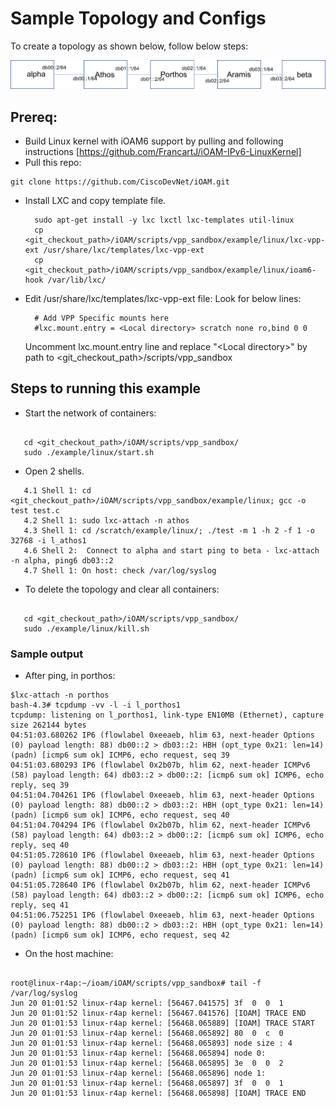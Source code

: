 # Sample Topology and Configs

To create a topology as shown below, follow below steps:

![Topology](./Topology-linux.png?raw=true "Topology")
## Prereq:
* Build Linux kernel with iOAM6 support by pulling and following instructions [https://github.com/FrancartJ/iOAM-IPv6-LinuxKernel]
* Pull this repo:
``` 
git clone https://github.com/CiscoDevNet/iOAM.git
```

* Install LXC and copy template file.

		sudo apt-get install -y lxc lxctl lxc-templates util-linux
		cp <git_checkout_path>/iOAM/scripts/vpp_sandbox/example/linux/lxc-vpp-ext /usr/share/lxc/templates/lxc-vpp-ext
		cp <git_checkout_path>/iOAM/scripts/vpp_sandbox/example/linux/ioam6-hook /var/lib/lxc/

* Edit /usr/share/lxc/templates/lxc-vpp-ext file:
   Look for below lines:

		# Add VPP Specific mounts here
		#lxc.mount.entry = <Local directory> scratch none ro,bind 0 0

   Uncomment lxc.mount.entry line and replace "\<Local directory\>" by path to <git_checkout_path>/scripts/vpp_sandbox

 
## Steps to running this example


* Start the network of containers:
```

   cd <git_checkout_path>/iOAM/scripts/vpp_sandbox/
   sudo ./example/linux/start.sh 
```

* Open 2 shells. 
```
   4.1 Shell 1: cd <git_checkout_path>/iOAM/scripts/vpp_sandbox/example/linux; gcc -o test test.c
   4.2 Shell 1: sudo lxc-attach -n athos
   4.3 Shell 1: cd /scratch/example/linux/; ./test -m 1 -h 2 -f 1 -o 32768 -i l_athos1
   4.6 Shell 2:  Connect to alpha and start ping to beta - lxc-attach -n alpha, ping6 db03::2
   4.7 Shell 1: On host: check /var/log/syslog
```
* To delete the topology and clear all containers:
```

   cd <git_checkout_path>/iOAM/scripts/vpp_sandbox/
   sudo ./example/linux/kill.sh 
```

### Sample output

* After ping, in porthos: 

```
$lxc-attach -n porthos
bash-4.3# tcpdump -vv -l -i l_porthos1
tcpdump: listening on l_porthos1, link-type EN10MB (Ethernet), capture size 262144 bytes
04:51:03.680262 IP6 (flowlabel 0xeeaeb, hlim 63, next-header Options (0) payload length: 88) db00::2 > db03::2: HBH (opt_type 0x21: len=14)(padn) [icmp6 sum ok] ICMP6, echo request, seq 39
04:51:03.680293 IP6 (flowlabel 0x2b07b, hlim 62, next-header ICMPv6 (58) payload length: 64) db03::2 > db00::2: [icmp6 sum ok] ICMP6, echo reply, seq 39
04:51:04.704261 IP6 (flowlabel 0xeeaeb, hlim 63, next-header Options (0) payload length: 88) db00::2 > db03::2: HBH (opt_type 0x21: len=14)(padn) [icmp6 sum ok] ICMP6, echo request, seq 40
04:51:04.704294 IP6 (flowlabel 0x2b07b, hlim 62, next-header ICMPv6 (58) payload length: 64) db03::2 > db00::2: [icmp6 sum ok] ICMP6, echo reply, seq 40
04:51:05.728610 IP6 (flowlabel 0xeeaeb, hlim 63, next-header Options (0) payload length: 88) db00::2 > db03::2: HBH (opt_type 0x21: len=14)(padn) [icmp6 sum ok] ICMP6, echo request, seq 41
04:51:05.728640 IP6 (flowlabel 0x2b07b, hlim 62, next-header ICMPv6 (58) payload length: 64) db03::2 > db00::2: [icmp6 sum ok] ICMP6, echo reply, seq 41
04:51:06.752251 IP6 (flowlabel 0xeeaeb, hlim 63, next-header Options (0) payload length: 88) db00::2 > db03::2: HBH (opt_type 0x21: len=14)(padn) [icmp6 sum ok] ICMP6, echo request, seq 42

```

* On the host machine: 
```

root@linux-r4ap:~/ioam/iOAM/scripts/vpp_sandbox# tail -f /var/log/syslog
Jun 20 01:01:52 linux-r4ap kernel: [56467.041575] 3f  0  0  1
Jun 20 01:01:52 linux-r4ap kernel: [56467.041576] [IOAM] TRACE END
Jun 20 01:01:53 linux-r4ap kernel: [56468.065889] [IOAM] TRACE START
Jun 20 01:01:53 linux-r4ap kernel: [56468.065892] 80  0  c  0
Jun 20 01:01:53 linux-r4ap kernel: [56468.065893] node size : 4
Jun 20 01:01:53 linux-r4ap kernel: [56468.065894] node 0:
Jun 20 01:01:53 linux-r4ap kernel: [56468.065895] 3e  0  0  2
Jun 20 01:01:53 linux-r4ap kernel: [56468.065896] node 1:
Jun 20 01:01:53 linux-r4ap kernel: [56468.065897] 3f  0  0  1
Jun 20 01:01:53 linux-r4ap kernel: [56468.065898] [IOAM] TRACE END

```

